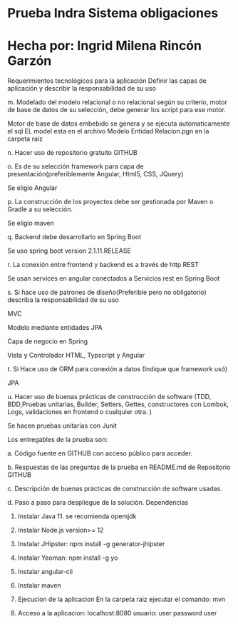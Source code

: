 # Prueba Indra Sistema obligaciones
# Hecha por: Ingrid Milena Rincón Garzón

Requerimientos tecnológicos para la aplicación
Definir las capas de aplicación y describir la responsabilidad de su uso

m. Modelado del modelo relacional o no relacional según su criterio, motor de
base de datos de su selección, debe generar los script para ese motor.

Motor de base de datos embebido se genera y se ejecuta automaticamente el sql
EL model esta en el archivo Modelo Entidad Relacion.pgn en la carpeta raiz

n. Hacer uso de repositorio gratuito GITHUB

o. Es de su selección framework para capa de presentación(preferiblemente
Angular, Html5, CSS, JQuery)

Se eligio Angular

p. La construcción de los proyectos debe ser gestionada por Maven o Gradle a su
selección.

Se eligio maven

q. Backend debe desarrollarlo en Spring Boot

Se uso spring boot version 2.1.11.RELEASE

r. La conexión entre frontend y backend es a través de http REST

Se usan services en angular conectados a Servicios rest en Spring Boot

s. Si hace uso de patrones de diseño(Preferible pero no obligatorio) describa la
responsabilidad de su uso

MVC

Modelo mediante entidades JPA

Capa de negocio en Spring

Vista y Controlador HTML, Typscript  y Angular

t. Si Hace uso de ORM para conexión a datos (Indique que framework usó)

JPA

u. Hacer uso de buenas prácticas de construcción de software (TDD, BDD,Pruebas
unitarias, Builder, Setters, Gettes, constructores con Lombok, Logs,
validaciones en frontend o cualquier otra. )

Se hacen pruebas unitarias con Junit

Los entregables de la prueba son:

a. Código fuente en GITHUB con acceso público para acceder.

b. Respuestas de las preguntas de la prueba en README.md de Repositorio
GITHUB

c. Descripción de buenas prácticas de construcción de software usadas.

d. Paso a paso para despliegue de la solución.
Dependencias

1. Instalar Java 11. se recomienda opemjdk
2. Instalar Node.js version>= 12
3. Instalar JHipster: npm install -g generator-jhipster
4. Instalar Yeoman: npm install -g yo
5. Instalar angular-cli
6. Instalar maven

2. Ejecucion de la aplicacion
En la carpeta raiz ejecutar el comando: mvn

3. Acceso a la aplicacion: 
localhost:8080
usuario: user
password user
